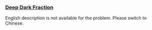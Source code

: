 ### [Deep Dark Fraction](https://leetcode.com/problems/deep-dark-fraction)

<p>English description is not available for the problem. Please switch to Chinese.<br />
&nbsp;</p>

